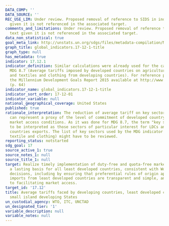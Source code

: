 ```yaml
---
DATA_COMP: ''
DATA_SOURCE: ''
REC_USE_LIM: Under review. Proposed removal of reference to SIDS in indicator text
  given it is not referenced in the associated target.
comments_and_limitations: Under review. Proposed removal of reference to SIDS in indicator
  text given it is not referenced in the associated target.
data_non_statistical: true
goal_meta_link: http://unstats.un.org/sdgs/files/metadata-compilation/Metadata-Goal-17.pdf
graph_title: global_indicators.17-12-1-title
graph_type: null
has_metadata: true
indicator: 17.12.1
indicator_definition: Similar calculations were already used for the calculation of
  MDG 8.7 (Average tariffs imposed by developed countries on agricultural products
  and textiles and clothing from developing countries). For reference purposes see
  the Millennium Development Goals Report 2015 available at http://www.un.org/millenniumgoals/2015_MDG_Report/pdf/MDG%202015%20rev%20(July%201).pdf
  (p. 64)
indicator_name: global_indicators.17-12-1-title
indicator_sort_order: 17-12-01
indicator_variable: null
national_geographical_coverage: United States
published: true
rationale_interpretation: The reduction of average tariff on key sector as agriculture
  can represent a proxy of the level of commitment of developed country to improve
  market access conditions. As it was done for MDG 8.7, the term "key sector" has
  to be interpreted as those sectors of particular interest for LDCs and developing
  countries exports. The list of key sectors used by the MDG indicator 8.7 (i.e. agriculture,
  textile and clothing) might have to be reviewed.
reporting_status: notstarted
sdg_goal: 17
source_active_1: true
source_notes_1: null
source_title_1: null
target: Realize timely implementation of duty-free and quota-free market access on
  a lasting basis for all least developed countries, consistent with World Trade Organization
  decisions, including by ensuring that preferential rules of origin applicable to
  imports from least developed countries are transparent and simple, and contribute
  to facilitating market access.
target_id: '17.12'
title: Average tariffs faced by developing countries, least developed countries and
  small island developing States
un_custodial_agency: WTO, ITC, UNCTAD
un_designated_tier: '1'
variable_description: null
variable_notes: null
---
```

